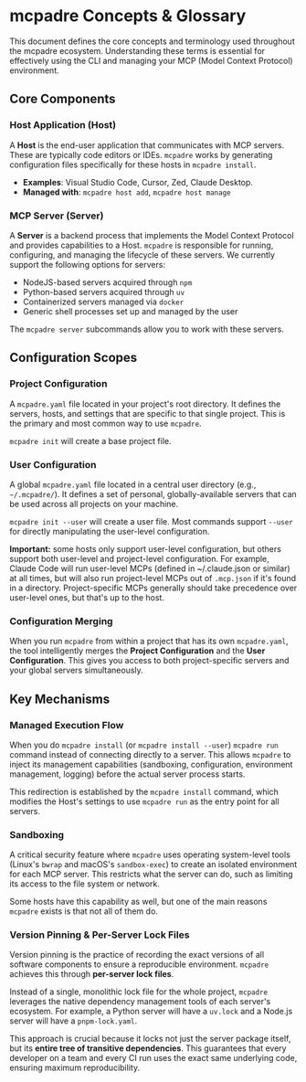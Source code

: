 # mcpadre Concepts & Glossary

This document defines the core concepts and terminology used throughout the mcpadre ecosystem. Understanding these terms is essential for effectively using the CLI and managing your MCP (Model Context Protocol) environment.

## Core Components

### Host Application (Host)

A **Host** is the end-user application that communicates with MCP servers. These are typically code editors or IDEs. `mcpadre` works by generating configuration files specifically for these hosts in `mcpadre install`.

- **Examples**: Visual Studio Code, Cursor, Zed, Claude Desktop.
- **Managed with**: `mcpadre host add`, `mcpadre host manage`

### MCP Server (Server)

A **Server** is a backend process that implements the Model Context Protocol and provides capabilities to a Host. `mcpadre` is responsible for running, configuring, and managing the lifecycle of these servers. We currently support the following options for servers:

- NodeJS-based servers acquired through `npm`
- Python-based servers acquired through `uv`
- Containerized servers managed via `docker`
- Generic shell processes set up and managed by the user

The `mcpadre server` subcommands allow you to work with these servers.

## Configuration Scopes

### Project Configuration

A `mcpadre.yaml` file located in your project's root directory. It defines the servers, hosts, and settings that are specific to that single project. This is the primary and most common way to use `mcpadre`.

`mcpadre init` will create a base project file.

### User Configuration

A global `mcpadre.yaml` file located in a central user directory (e.g., `~/.mcpadre/`). It defines a set of personal, globally-available servers that can be used across all projects on your machine.

`mcpadre init --user` will create a user file. Most commands support `--user` for directly manipulating the user-level configuration.

**Important:** some hosts only support user-level configuration, but others support both user-level and project-level configuration. For example, Claude Code will run user-level MCPs (defined in ~/.claude.json or similar) at all times, but will also run project-level MCPs out of `.mcp.json` if it's found in a directory. Project-specific MCPs generally should take precedence over user-level ones, but that's up to the host.

### Configuration Merging

When you run `mcpadre` from within a project that has its own `mcpadre.yaml`, the tool intelligently merges the **Project Configuration** and the **User Configuration**. This gives you access to both project-specific servers and your global servers simultaneously.

## Key Mechanisms

### Managed Execution Flow

When you do `mcpadre install` (or `mcpadre install --user`) `mcpadre run` command instead of connecting directly to a server. This allows `mcpadre` to inject its management capabilities (sandboxing, configuration, environment management, logging) before the actual server process starts.

This redirection is established by the `mcpadre install` command, which modifies the Host's settings to use `mcpadre run` as the entry point for all servers.

### Sandboxing

A critical security feature where `mcpadre` uses operating system-level tools (Linux's `bwrap` and macOS's `sandbox-exec`) to create an isolated environment for each MCP server. This restricts what the server can do, such as limiting its access to the file system or network.

Some hosts have this capability as well, but one of the main reasons `mcpadre` exists is that not all of them do.

### Version Pinning & Per-Server Lock Files

Version pinning is the practice of recording the exact versions of all software components to ensure a reproducible environment. `mcpadre` achieves this through **per-server lock files**.

Instead of a single, monolithic lock file for the whole project, `mcpadre` leverages the native dependency management tools of each server's ecosystem. For example, a Python server will have a `uv.lock` and a Node.js server will have a `pnpm-lock.yaml`.

This approach is crucial because it locks not just the server package itself, but its **entire tree of transitive dependencies**. This guarantees that every developer on a team and every CI run uses the exact same underlying code, ensuring maximum reproducibility.
